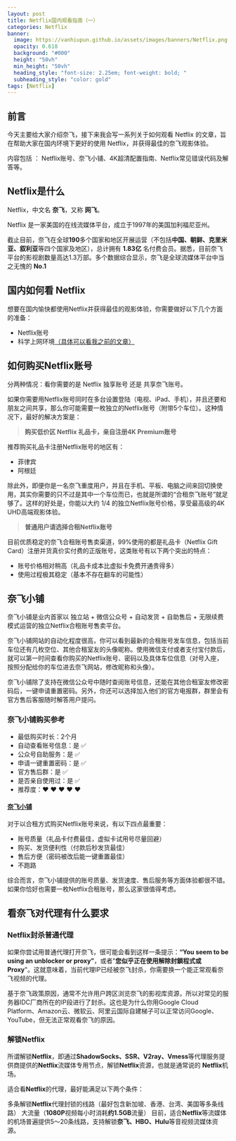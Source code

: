 ```yaml
---
layout: post
title: Netflix国内观看指南（一）
categories: Netflix
banner:
  image: https://vanhiupun.github.io/assets/images/banners/Netflix.png
  opacity: 0.618
  background: "#000"
  height: "50vh"
  min_height: "50vh"
  heading_style: "font-size: 2.25em; font-weight: bold; "
  subheading_style: "color: gold"
tags: [Netflix]
---
```



## 前言

今天主要给大家介绍奈飞，接下来我会写一系列关于如何观看 Netflix 的文章，旨在帮助大家在国内环境下更好的使用 Netflix，并获得最佳的奈飞观影体验。

内容包括 ： Netflix账号、奈飞小铺、4K超清配置指南、Netflix常见错误代码及解答等。


## Netflix是什么

Netflix，中文名 **奈飞**，又称 **网飞**。

Netflix 是一家美国的在线流媒体平台，成立于1997年的美国加利福尼亚州。

截止目前，奈飞在全球**190**多个国家和地区开展运营（不包括**中国、朝鲜、克里米亚、叙利亚**等四个国家及地区），总计拥有 **1.83亿** 名付费会员。据悉，目前奈飞平台的影视剧数量高达1.3万部。多个数据综合显示，奈飞是全球流媒体平台中当之无愧的 **No.1**


## 国内如何看 Netflix

想要在国内愉快都使用Netflix并获得最佳的观影体验，你需要做好以下几个方面的准备：

- Netflix账号
- 科学上网环境[（具体可以看我之前的文章）](https://vanhiupun.github.io/%E7%A7%91%E5%AD%A6%E4%B8%8A%E7%BD%91/2021/10/30/%E4%BB%8E%E9%9B%B6%E5%88%B0%E4%B8%80%E7%A7%91%E5%AD%A6%E4%B8%8A%E7%BD%91.html)


## 如何购买Netflix账号

分两种情况：看你需要的是 Netflix 独享账号 还是 共享奈飞账号。

如果你需要用Netflix账号同时在多台设置登陆（电视、iPad、手机），并且还要和朋友之间共享，那么你可能需要一枚独立的Netflix账号（附带5个车位）。这种情况下，最好的解决方案是：

> **购买低价区 Netflix 礼品卡，亲自注册4K Premium账号**

推荐购买礼品卡注册Netflix账号的地区有：

- 菲律宾
- 阿根廷


除此外，即便你是一名奈飞重度用户，并且在手机、平板、电脑之间来回切换使用，其实你需要的只不过是其中一个车位而已，也就是所谓的“合租奈飞账号”就足够了。这样的好处是，你能以大约 1/4 的独立Netflix账号价格，享受最高级的4K UHD高端观影体验。

> **普通用户请选择合租Netflix账号**

目前优质稳定的奈飞合租账号售卖渠道，99%使用的都是礼品卡（Netflix Gift Card）注册并货真价实付费的正版账号，这类账号有以下两个突出的特点：

- 账号价格相对稍高（礼品卡成本比虚拟卡免费开通贵得多）
- 使用过程极其稳定（基本不存在翻车的可能性）

## 奈飞小铺

奈飞小铺是业内首家以 独立站 + 微信公众号 + 自动发货 + 自助售后 + 无限续费 模式运营的独立Netflix合租账号售卖平台。

奈飞小铺网站的自动化程度很高，你可以看到最新的合租账号发车信息，包括当前车位还有几枚空位、其他合租室友的头像昵称。使用微信支付或者支付宝付款后，就可以第一时间查看你购买的Netflix账号、密码以及具体车位信息（对号入座，按照分配给你的车位进去奈飞网站，修改昵称和头像）。

奈飞小铺除了支持在微信公众号中随时查阅账号信息，还能在其他合租室友修改密码后，一键申请重置密码。另外，你还可以选择加入他们的官方电报群，群里会有官方售后客服随时解答用户提问。

### 奈飞小铺购买参考


- 最低购买时长：2个月
- 自动查看账号信息：是 ✅
- 公众号自助服务：是 ✅
- 申请一键重置密码：是 ✅
- 官方售后群：是 ✅
- 是否亲自使用过：是 ✅
- 推荐度：❤ ❤ ❤ ❤ ❤

#### [奈飞小铺](https://nf.run/UKTer6)


对于以合租方式购买Netflix账号来说，有以下四点最重要：

- 账号质量（礼品卡付费最佳，虚拟卡试用号尽量回避）
- 购买、发货便利性（付款后秒发货最佳）
- 售后方便（密码被改后能一键重置最佳）
- 不跑路

综合而言，奈飞小铺提供的账号质量、发货速度、售后服务等方面体验都很不错。如果你恰好也需要一枚Netflix合租账号，那么这家很值得考虑。


## 看奈飞对代理有什么要求


### Netflix封杀普通代理

如果你尝试用普通代理打开奈飞，很可能会看到这样一条提示：**“You seem to be using an unblocker or proxy”**，或者"**您似乎正在使用解除封鎖程式或 Proxy**"。这就意味着，当前代理IP已经被奈飞封杀，你需要换一个能正常观看奈飞视频的代理。

基于奈飞政策原因，通常不允许用户跨区浏览奈飞的影视库资源，所以对常见的服务器IDC厂商所在的IP段进行了封杀。这也是为什么你用Google Cloud Platform、Amazon云、微软云、阿里云国际自建梯子可以正常访问Google、YouTube，但无法正常观看奈飞的原因。


### 解锁Netflix

所谓解锁**Netflix**，即通过**ShadowSocks、SSR、V2ray、Vmess**等代理服务提供商提供的**Netflix**流媒体专用节点，解锁**Netflix**资源，也就是通常说的 **Netflix**机场。

适合看**Netflix**的代理，最好能满足以下两个条件：

多条解锁**Netflix**代理封锁的线路（最好包含新加坡、香港、台湾、美国等多条线路）
大流量（**1080P**视频每小时消耗**约1.5GB**流量）
目前，适合**Netflix**等流媒体的机场普遍提供5～20条线路，支持解锁**奈飞、HBO、Hulu**等音视频流媒体资源。


